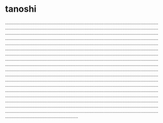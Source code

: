 # tanoshi

...................................................................................................................................................................................................................................................................................................................................................................................................................................................................................................................................................................................................................................................................................................................................................................................................................................................................................................................................................................................................................................................................................................................................................................................................................................................................................................................................................................................................................................................................................................................................................................................................................................................................................................................................................................................................................................................................................................................................................................................................................................................................................................................................................................................................................................................................................................................................................................................